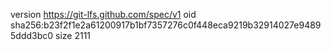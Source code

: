 version https://git-lfs.github.com/spec/v1
oid sha256:b23f2f1e2a61200917b1bf7357276c0f448eca9219b32914027e94895ddd3bc0
size 2111
